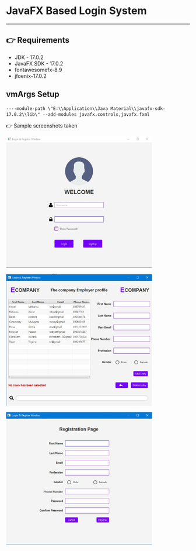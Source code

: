 # JavaFX Based Login System

---

## 👉 Requirements

- JDK - 17.0.2
- JavaFX SDK - 17.0.2
- fontawesomefx-8.9
- jfoenix-17.0.2

## vmArgs Setup

```
----module-path \"E:\\Application\\Java Material\\javafx-sdk-17.0.2\\lib\" --add-modules javafx.controls,javafx.fxml

```

👉 Sample screenshots taken

<img src="screenshot/photo_2022-05-12_20-57-59.jpg" alt="Login - Screen" width="400"/><br>

<img src="screenshot/photo_2022-05-12_20-58-06.jpg" alt="Search - Screen" width="400"/><br>

<img src="screenshot/photo_2022-05-12_20-58-12.jpg" alt="Sign up - Screen" width="400"/><br>
